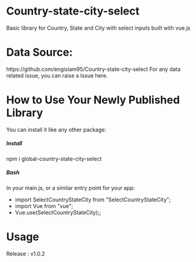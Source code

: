 <h1> Country-state-city-select </h1>
Basic library for Country, State and City with select inputs built with vue.js 

<h1> Data Source: </h1>
https://github.com/engislam95/Country-state-city-select
For any data related issue, you can raise a Issue here.




<h1> How to Use Your Newly Published Library </h1>
You can install it like any other package:

<h5> Install </h5>
npm i global-country-state-city-select

<h5> Bash </h5>
In your main.js, or a similar entry point for your app:
<ul> 
<li>import SelectCountryStateCity from "SelectCountryStateCity";</li>
<li>import Vue from "vue";</li>
<li>Vue.use(SelectCountryStateCity);;</li>
</ul>



<h1> Usage </h1>
Release : v1.0.2 


